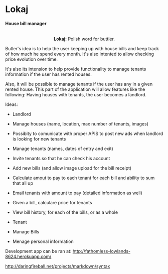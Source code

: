 # Lokaj

#### House bill manager


<p align="center">
  <img src="http://www.eventservices.pt/images/servicos/5mordomo.png" alt=""/></br>
</p>
<p align="center">
  <strong>Lokaj:</strong> Polish word for buttler.
</p>

Butler's idea is to help the user keeping up with house bills and keep
track of how much he spend every month. It's also intented to allow checking price evolution over time.

It's also its intension to help provide functionality to manage tenants information if the user has rented houses.

Also, it will be possible to manage tenants if the user has any in a given rented house.
This part of the application will allow features like the following:
Having houses with tenants, the user becomes a landlord.

Ideas:
- Landlord
 - Manage houses (name, location, max number of tenants, images)
 - Possibity to comunicate with proper APIS to post new ads when landlord is looking for new tenants
 - Manage tenants (names, dates of entry and exit)
 - Invite tenants so that he can check his account
 - Add new bills (and allow image upload for the bill receipt)
 - Calculate amout to pay to each tenant for each bill and ability to sum that all up
 - Email tenants with amount to pay (detailed information as well)
 - Given a bill, calculare price for tenants
 - View bill history, for each of the bills, or as a whole

- Tenant
 - Manage Bills
 - Menage personal information

Development app can be ran at: http://fathomless-lowlands-8624.herokuapp.com/

http://daringfireball.net/projects/markdown/syntax